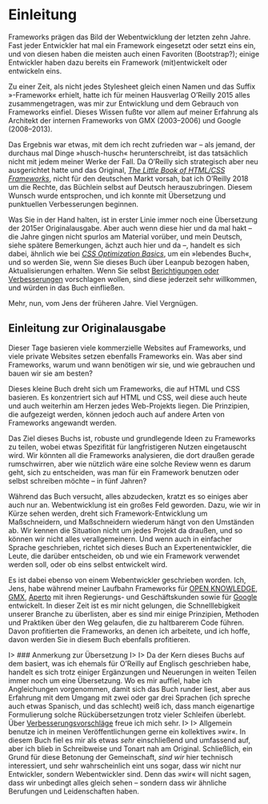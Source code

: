 # Einleitung

Frameworks prägen das Bild der Webentwicklung der letzten zehn Jahre. Fast jeder Entwickler hat mal ein Framework eingesetzt oder setzt eins ein, und von diesen haben die meisten auch einen Favoriten (Bootstrap?); einige Entwickler haben dazu bereits ein Framework (mit)entwickelt oder entwickeln eins.

Zu einer Zeit, als nicht jedes Stylesheet gleich einen Namen und das Suffix »-Framework« erhielt, hatte ich für meinen Hausverlag O’Reilly 2015 alles zusammengetragen, was mir zur Entwicklung und dem Gebrauch von Frameworks einfiel. Dieses Wissen fußte vor allem auf meiner Erfahrung als Architekt der internen Frameworks von GMX (2003–2006) und Google (2008–2013).

Das Ergebnis war etwas, mit dem ich recht zufrieden war – als jemand, der durchaus mal Dinge »husch-husch« herunterschreibt, ist das tatsächlich nicht mit jedem meiner Werke der Fall. Da O’Reilly sich strategisch aber neu ausgerichtet hatte und das Original, [_The Little Book of HTML/CSS Frameworks_](https://www.oreilly.com/library/view/the-little-book/9781492048121/), nicht für den deutschen Markt vorsah, bat ich O’Reilly 2018 um die Rechte, das Büchlein selbst auf Deutsch herauszubringen. Diesem Wunsch wurde entsprochen, und ich konnte mit Übersetzung und punktuellen Verbesserungen beginnen.

Was Sie in der Hand halten, ist in erster Linie immer noch eine Übersetzung der 2015er Originalausgabe. Aber auch wenn diese hier und da mal hakt – die Jahre gingen nicht spurlos am Material vorüber, und mein Deutsch, siehe spätere Bemerkungen, ächzt auch hier und da –, handelt es sich dabei, ähnlich wie bei [_CSS Optimization Basics_](https://leanpub.com/css-optimization-basics), um ein »lebendes Buch«, und so werden Sie, wenn Sie dieses Buch über Leanpub bezogen haben, Aktualisierungen erhalten. Wenn Sie selbst [Berichtigungen oder Verbesserungen](https://github.com/j9t/html-css-frameworks/issues/new) vorschlagen wollen, sind diese jederzeit sehr willkommen, und würden in das Buch einfließen.

Mehr, nun, vom Jens der früheren Jahre. Viel Vergnügen.

## Einleitung zur Originalausgabe

Dieser Tage basieren viele kommerzielle Websites auf Frameworks, und viele private Websites setzen ebenfalls Frameworks ein. Was aber sind Frameworks, warum und wann benötigen wir sie, und wie gebrauchen und bauen wir sie am besten?

Dieses kleine Buch dreht sich um Frameworks, die auf HTML und CSS basieren. Es konzentriert sich auf HTML und CSS, weil diese auch heute und auch weiterhin am Herzen jedes Web-Projekts liegen. Die Prinzipien, die aufgezeigt werden, können jedoch auch auf andere Arten von Frameworks angewandt werden.

Das Ziel dieses Buchs ist, robuste und grundlegende Ideen zu Frameworks zu teilen, wobei etwas Spezifität für langfristigeren Nutzen eingetauscht wird. Wir könnten all die Frameworks analysieren, die dort draußen gerade rumschwirren, aber wie nützlich wäre eine solche Review wenn es darum geht, sich zu entscheiden, was man für ein Framework benutzen oder selbst schreiben möchte – in fünf Jahren?

Während das Buch versucht, alles abzudecken, kratzt es so einiges aber auch nur an. Webentwicklung ist ein großes Feld geworden. Dazu, wie wir in Kürze sehen werden, dreht sich Framework-Entwicklung um Maßschneidern, und Maßschneidern wiederum hängt von den Umständen ab. Wir kennen die Situation nicht um jedes Projekt da draußen, und so können wir nicht alles verallgemeinern. Und wenn auch in einfacher Sprache geschrieben, richtet sich dieses Buch an Expertenentwickler, die Leute, die darüber entscheiden, ob und wie ein Framework verwendet werden soll, oder ob eins selbst entwickelt wird.

Es ist dabei ebenso von einem Webentwickler geschrieben worden. Ich, Jens, habe während meiner Laufbahn Frameworks für [OPEN KNOWLEDGE](http://www.openknowledge.de/), [GMX](https://www.gmx.net/), [Aperto](http://www.aperto.de/) mit ihren Regierungs- und Geschäftskunden sowie für [Google](https://www.google.com/) entwickelt. In dieser Zeit ist es mir nicht gelungen, die Schnelllebigkeit unserer Branche zu überlisten, aber es sind mir einige Prinzipien, Methoden und Praktiken über den Weg gelaufen, die zu haltbarerem Code führen. Davon profitierten die Frameworks, an denen ich arbeitete, und ich hoffe, davon werden Sie in diesem Buch ebenfalls profitieren.

I> ### Anmerkung zur Übersetzung
I>
I> Da der Kern dieses Buchs auf dem basiert, was ich ehemals für O’Reilly auf Englisch geschrieben habe, handelt es sich trotz einiger Ergänzungen und Neuerungen in weiten Teilen immer noch um eine Übersetzung. Wo es mir auffiel, habe ich Angleichungen vorgenommen, damit sich das Buch runder liest, aber aus Erfahrung mit dem Umgang mit zwei oder gar drei Sprachen (ich spreche auch etwas Spanisch, und das schlecht) weiß ich, dass manch eigenartige Formulierung solche Rückübersetzungen trotz vieler Schleifen überlebt. Über [Verbesserungsvorschläge](https://github.com/j9t/html-css-frameworks/issues/new) freue ich mich sehr.
I>
I> Allgemein benutze ich in meinen Veröffentlichungen gerne ein kollektives »wir«. In diesem Buch fiel es mir als etwas _sehr_ einschließend und umfassend auf, aber ich blieb in Schreibweise und Tonart nah am Original. Schließlich, ein Grund für diese Betonung der Gemeinschaft, _sind_ _wir_ hier technisch interessiert, und sehr wahrscheinlich eint uns sogar, dass wir nicht nur Entwickler, sondern Webentwickler sind. Denn das »wir« will nicht sagen, dass wir unbedingt alles gleich sehen – sondern dass wir ähnliche Berufungen und Leidenschaften haben.